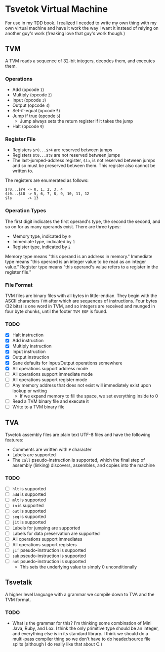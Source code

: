 # Tsvetok Virtual Machine

For use in my TDD book. I realized I needed to write my own thing with my own virtual machine and have it work the way I want it instead of relying on another guy's work (freaking love that guy's work though.)


## TVM

A TVM reads a sequence of 32-bit integers, decodes them, and executes them.

### Operations

* Add (opcode `1`)
* Multiply (opcode `2`)
* Input (opcode `3`)
* Output (opcode `4`)
* Set-if-equal (opcode `5`)
* Jump if true (opcode `6`)
	* Jump always sets the return register if it takes the jump
* Halt (opcode `9`)

### Register File

* Registers `$r0...$r4` are reserved between jumps
* Registers `$t0...$t8` are not reserved between jumps
* The last-jumped-address register, `$la`, is not reserved between jumps and so must be preserved between them. This register also cannot be written to.

The registers are enumerated as follows:

```
$r0...$r4 -> 0, 1, 2, 3, 4
$t0...$t8 -> 5, 6, 7, 8, 9, 10, 11, 12
$la       -> 13
```

### Operation Types

The first digit indicates the first operand's type, the second the second, and so on for as many operands exist. There are three types:

* Memory type, indicated by `0`
* Immediate type, indicated by `1`
* Register type, indicated by `2`

Memory type means "this operand is an address in memory." Immediate type means "this operand is an integer value to be read as an integer value." Register type means "this operand's value refers to a register in the register file."

### File Format

TVM files are binary files with all bytes in little-endian. They begin with the ASCII characters `TVM` after which are sequences of instructions. Four bytes (32 bits) is one word in TVM, and so integers are received and munged in four byte chunks, until the footer `TVM EOF` is found.

### TODO

- [x] Halt instruction
- [x] Add instruction
- [x] Multiply instruction
- [x] Input instruction
- [x] Output instruction
- [x] Sane defaults for Input/Output operations somewhere
- [x] All operations support address mode
- [ ] All operations support immediate mode
- [ ] All operations support register mode
- [ ] Any memory address that does not exist will immediately exist upon lookup or writing
	* If we expand memory to fill the space, we set everything inside to 0
- [ ] Read a TVM binary file and execute it
- [ ] Write to a TVM binary file

## TVA

Tsvetok assembly files are plain text UTF-8 files and have the following features:

* Comments are written with `#` character
* Labels are supported
* The `call` pseudo-instruction is supported, which the final step of assembly (linking) discovers, assembles, and copies into the machine

### TODO

- [ ] `hlt` is supported
- [ ] `add` is supported
- [ ] `mlt` is supported
- [ ] `in` is supported
- [ ] `out` is supported
- [ ] `seq` is supported
- [ ] `jit` is supported
- [ ] Labels for jumping are supported
- [ ] Labels for data preservation are supported
- [ ] All operations support immediates
- [ ] All operations support registers
- [ ] `jif` pseudo-instruction is supported
- [ ] `sub` pseudo-instruction is supported
- [ ] `not` psuedo-instruction is supported
	* This sets the underlying value to simply 0 unconditionally

## Tsvetalk

A higher level language with a grammar we compile down to TVA and the TVM format.

### TODO

* What is the grammar for this? I'm thinking some combination of Mini Java, Ruby, and Lox. I think the only primitive type should be an integer, and everything else is in its standard library. I think we should do a multi-pass compiler thing so we don't have to do header/source file splits (although I do really like that about C.)
